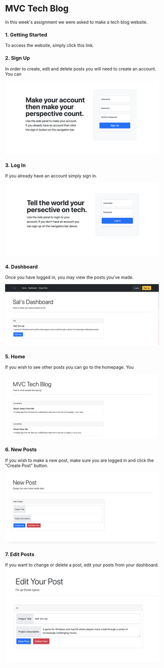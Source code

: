 # MVC Tech Blog

In this week's assignment we were asked to make a tech blog website.

### 1. Getting Started

To access the website, simply click this link.

### 2. Sign Up

In order to create, edit and delete posts you will need to create an account. You can

![signup](./images/signin.png)

### 3. Log In

If you already have an account simply sign in.

![login](./images/login.png)

### 4. Dashboard

Once you have logged in, you may view the posts you've made. 

![login](./images/dashboard.png)

### 5. Home

If you wish to see other posts you can go to the homepage. You

![homepage](./images/home.png)

### 6. New Posts

If you wish to make a new post, make sure you are logged in and click the "Create Post" button.

![new](./images/new.png)

### 7. Edit Posts

If you want to change or delete a post, edit your posts from your dashboard.
![new](./images/edit.png)

